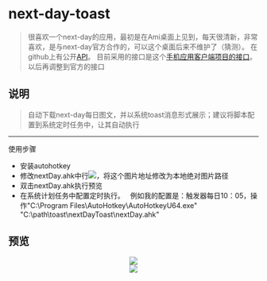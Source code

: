 # next-day-toast
> 很喜欢一个next-day的应用，最初是在Ami桌面上见到，每天很清新，非常喜欢，是与next-day官方合作的，可以这个桌面后来不维护了（猜测）。 在github上有公开[API](https://github.com/NXMIX/nextday-public-api)。 目前采用的接口是这个[手机应用客户端项目的接口](https://github.com/sanddudu/nextday-desktop)。 以后再调整到官方的接口

## 说明
> 自动下载next-day每日图文，并以系统toast消息形式展示；建议将脚本配置到系统定时任务中，让其自动执行
---
使用步骤
* 安装autohotkey
* 修改nextDay.ahk中行<image placement="appLogoOverride" src="C:/path/toast/task/milk.png" />，将这个图片地址修改为本地绝对图片路径
* 双击nextDay.ahk执行预览
* 在系统计划任务中配置定时执行。
   例如我的配置是：触发器每日10：05，操作"C:\Program Files\AutoHotkey\AutoHotkeyU64.exe" "C:\path\toast\nextDayToast\nextDay.ahk"

## 预览
<div align=center><img src="https://github.com/bjc5233/next-day-toast/raw/master/resources/nextDay20170706.png"/></div>
<div align=center><img src="https://github.com/bjc5233/next-day-toast/raw/master/resources/nextDay20170704.png"/></div>



